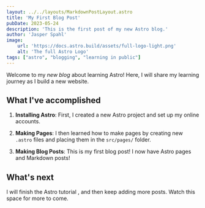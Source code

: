 ```yaml
---
layout: ../../layouts/MarkdownPostLayout.astro
title: 'My First Blog Post'
pubDate: 2023-05-24
description: 'This is the first post of my new Astro blog.'
author: 'Jasper Spahl'
image:
    url: 'https://docs.astro.build/assets/full-logo-light.png'
    alt: 'The full Astro Logo'
tags: ["astro", "blogging", "learning in public"]
---
```

Welcome to my _new blog_ about learning Astro! Here, I will share my learning journey as I build a new website.

## What I've accomplished

1. **Installing Astro**: First, I created a new Astro project and set up my online accounts.

2. **Making Pages**: I then learned how to make pages by creating new `.astro` files and placing them in the `src/pages/` folder.

3. **Making Blog Posts**: This is my first blog post! I now have Astro pages and Markdown posts!

## What's next
 I will finish the Astro tutorial , and then keep adding more posts. Watch this space for more to come.
